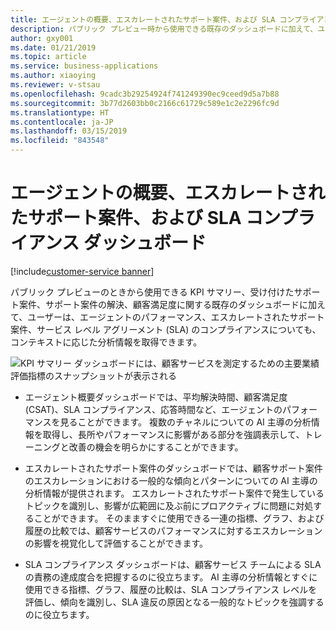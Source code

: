 ```yaml
---
title: エージェントの概要、エスカレートされたサポート案件、および SLA コンプライアンス ダッシュボード
description: パブリック プレビュー時から使用できる既存のダッシュボードに加えて、ユーザーはエージェントのパフォーマンス、エスカレートされたサポート案件、SLA コンプライアンスについても、コンテキストに応じた分析情報を得ることができます。
author: gxy001
ms.date: 01/21/2019
ms.topic: article
ms.service: business-applications
ms.author: xiaoying
ms.reviewer: v-stsau
ms.openlocfilehash: 9cadc3b29254924f741249390ec9ceed9d5a7b88
ms.sourcegitcommit: 3b77d2603bb0c2166c61729c589e1c2e2296fc9d
ms.translationtype: HT
ms.contentlocale: ja-JP
ms.lasthandoff: 03/15/2019
ms.locfileid: "843548"
---
```

# <a name="agent-overview-escalated-cases-and-sla-compliance-dashboards"></a>エージェントの概要、エスカレートされたサポート案件、および SLA コンプライアンス ダッシュボード
[!include[customer-service banner](../../../includes/dynamics365-ai-customer-service.md)]


パブリック プレビューのときから使用できる KPI サマリー、受け付けたサポート案件、サポート案件の解決、顧客満足度に関する既存のダッシュボードに加えて、ユーザーは、エージェントのパフォーマンス、エスカレートされたサポート案件、サービス レベル アグリーメント (SLA) のコンプライアンスについても、コンテキストに応じた分析情報を取得できます。

![KPI サマリー ダッシュボードには、顧客サービスを測定するための主要業績評価指標のスナップショットが表示される](../media/customer-service-insights-2.png "KPI サマリー")


- エージェント概要ダッシュボードでは、平均解決時間、顧客満足度 (CSAT)、SLA コンプライアンス、応答時間など、エージェントのパフォーマンスを見ることができます。 複数のチャネルについての AI 主導の分析情報を取得し、長所やパフォーマンスに影響がある部分を強調表示して、トレーニングと改善の機会を明らかにすることができます。

- エスカレートされたサポート案件のダッシュボードでは、顧客サポート案件のエスカレーションにおける一般的な傾向とパターンについての AI 主導の分析情報が提供されます。 エスカレートされたサポート案件で発生しているトピックを識別し、影響が広範囲に及ぶ前にプロアクティブに問題に対処することができます。 そのまますぐに使用できる一連の指標、グラフ、および履歴の比較では、顧客サービスのパフォーマンスに対するエスカレーションの影響を視覚化して評価することができます。

- SLA コンプライアンス ダッシュボードは、顧客サービス チームによる SLA の責務の達成度合を把握するのに役立ちます。 AI 主導の分析情報とすぐに使用できる指標、グラフ、履歴の比較は、SLA コンプライアンス レベルを評価し、傾向を識別し、SLA 違反の原因となる一般的なトピックを強調するのに役立ちます。
